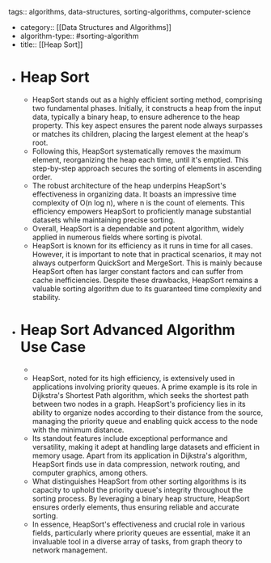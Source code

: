 tags:: algorithms, data-structures, sorting-algorithms, computer-science

- category:: [[Data Structures and Algorithms]]
- algorithm-type:: #sorting-algorithm
- title:: [[Heap Sort]]
- # Heap Sort
	- HeapSort stands out as a highly efficient sorting method, comprising two fundamental phases. Initially, it constructs a heap from the input data, typically a binary heap, to ensure adherence to the heap property. This key aspect ensures the parent node always surpasses or matches its children, placing the largest element at the heap's root.
	- Following this, HeapSort systematically removes the maximum element, reorganizing the heap each time, until it's emptied. This step-by-step approach secures the sorting of elements in ascending order.
	- The robust architecture of the heap underpins HeapSort's effectiveness in organizing data. It boasts an impressive time complexity of O(n log n), where n is the count of elements. This efficiency empowers HeapSort to proficiently manage substantial datasets while maintaining precise sorting.
	- Overall, HeapSort is a dependable and potent algorithm, widely applied in numerous fields where sorting is pivotal.
	- HeapSort is known for its efficiency as it runs in time for all cases. However, it is important to note that in practical scenarios, it may not always outperform QuickSort and MergeSort. This is mainly because HeapSort often has larger constant factors and can suffer from cache inefficiencies. Despite these drawbacks, HeapSort remains a valuable sorting algorithm due to its guaranteed time complexity and stability.
- # Heap Sort Advanced Algorithm Use Case
	-
	- HeapSort, noted for its high efficiency, is extensively used in applications involving priority queues. A prime example is its role in Dijkstra's Shortest Path algorithm, which seeks the shortest path between two nodes in a graph. HeapSort's proficiency lies in its ability to organize nodes according to their distance from the source, managing the priority queue and enabling quick access to the node with the minimum distance.
	- Its standout features include exceptional performance and versatility, making it adept at handling large datasets and efficient in memory usage. Apart from its application in Dijkstra's algorithm, HeapSort finds use in data compression, network routing, and computer graphics, among others.
	- What distinguishes HeapSort from other sorting algorithms is its capacity to uphold the priority queue's integrity throughout the sorting process. By leveraging a binary heap structure, HeapSort ensures orderly elements, thus ensuring reliable and accurate sorting.
	- In essence, HeapSort's effectiveness and crucial role in various fields, particularly where priority queues are essential, make it an invaluable tool in a diverse array of tasks, from graph theory to network management.